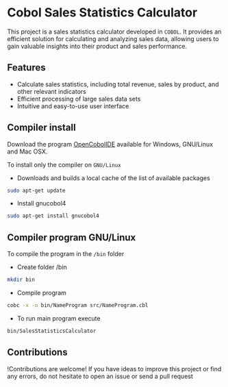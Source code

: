 # Cobol Sales Statistics Calculator

This project is a sales statistics calculator developed in `COBOL`. It provides an efficient solution for calculating and analyzing sales data, allowing users to gain valuable insights into their product and sales performance.

## Features

- Calculate sales statistics, including total revenue, sales by product, and other relevant indicators
- Efficient processing of large sales data sets
- Intuitive and easy-to-use user interface

## Compiler install

Download the program [OpenCobolIDE](https://launchpad.net/cobcide/+download) available for Windows, GNU/Linux and Mac OSX.

To install only the compiler on `GNU/Linux`

- Downloads and builds a local cache of the list of available packages

```bash
sudo apt-get update
```

- Install gnucobol4

```bash
sudo apt-get install gnucobol4
```

## Compiler program GNU/Linux

To compile the program in the `/bin` folder

- Create folder /bin

```bash
mkdir bin
```

- Compile program

```bash
cobc -x -o bin/NameProgram src/NameProgram.cbl
```

- To run main program execute

```bash
bin/SalesStatisticsCalculator
```
## Contributions

!Contributions are welcome! If you have ideas to improve this project or find any errors, do not hesitate to open an issue or send a pull request